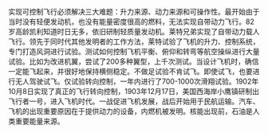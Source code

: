 实现可控制飞行必须解决三大难题：升力来源、动力来源和可操作性。最开始由于当时没有轻便发动机，也没有能量密度很高的燃料，无法实现自带动力飞行。82岁高龄凯利知道时日无多，依旧研制轻质量发动机。莱特兄弟实现了自带动力载人飞行。领先于同时代其他发明者的工作方法，莱特试验了飞机的升力、控制系统，专门打造风洞进行试验。测试如何控制飞机平衡、俯仰和转弯等航空操纵进行大量试验。比如为改进机翼，尝试了200多种翼型，上千次测试。当设计飞机时，确信一定能飞起来，并很好地保持横侧稳定。不做足试验不肯试飞。即使试飞，也要进行无人驾驶试飞。仅试验转向控制，一年内进行了700-1000次滑翔试验。1902年10月8日实现了真正的飞行转向控制，1903年12月17日，美国西海岸小鹰镇研制出飞行者一号，进入飞机时代。一战促进飞机发展，战后开始用于民航运输。汽车、飞机的出现重要原因在于提供动力的设备，内燃机被发明。核能出现前，石油是人类重要能量来源。
